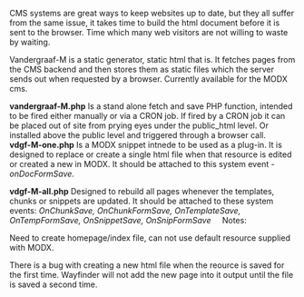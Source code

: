 CMS systems are great ways to keep websites up to date, but they all suffer from the same issue, it takes time to build the html document before it is sent to the browser.  Time which many web visitors are not willing to waste by waiting.

Vandergraaf-M is a static generator, static html that is.  It fetches pages from the CMS backend and then stores them as static files which the server sends out when requested by a browser.  Currently available for the MODX cms.


**vandergraaf-M.php**
Is a stand alone fetch and save PHP function, intended to be fired either manually or via a CRON job.  If fired by a CRON job it can be placed out of site from prying eyes under the public_html level.  Or installed above the public level and triggered through a browser call.
&nbsp;
&nbsp;
**vdgf-M-one.php**
Is a MODX snippet intnede to be used as a plug-in.  It is designed to replace or create a single html file when that resource is edited or created a new in MODX.  It should be attached to this system event - *onDocFormSave*.


**vdgf-M-all.php**
Designed to rebuild all pages whenever the templates, chunks or snippets are updated.  It should be attached to these system events: *OnChunkSave, OnChunkFormSave, OnTemplateSave, OnTempFormSave, OnSnippetSave, OnSnipFormSave*
&nbsp;
&nbsp;
Notes:

Need to create homepage/index file, can not use default resource supplied with MODX.

There is a bug with creating a new html file when the reource is saved for the first time.  Wayfinder will not add the new page into it output until the file is saved a second time.

